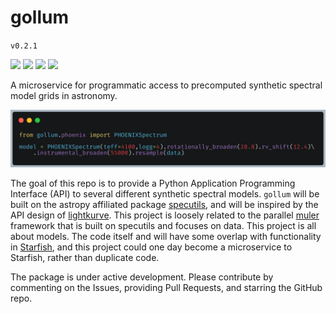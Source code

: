 # gollum

`v0.2.1`

<a href="https://gollum-astro.readthedocs.io/en/latest/"><img src="https://img.shields.io/badge/Read-the%20docs-blue"></a>
<a href="https://pypi.org/project/gollum/"><img src="https://img.shields.io/badge/pip_install-gollum-yellow"></a>
<a href="https://ui.adsabs.harvard.edu/abs/2013A%26A...553A...6H/abstract"><img src="https://img.shields.io/badge/Works_with-PHOENIX-brightgreen"></a>
<a href="https://zenodo.org/record/1309035#.YL_SQoRKiV4"><img src="https://img.shields.io/badge/Works_with-Sonora_Bobcat-brightgreen"></a>

A microservice for programmatic access to precomputed synthetic spectral model grids in astronomy.

![gollum demo](docs/_static/gollum_resample.png?raw=true "Code Snippet of PHOENIX Synthetic Model Demonstration")

The goal of this repo is to provide a Python Application Programming Interface (API) to several different synthetic spectral models. `gollum` will be built on the astropy affiliated package [specutils](https://specutils.readthedocs.io/en/stable/), and will be inspired by the API design of [lightkurve](http://docs.lightkurve.org/). This project is loosely related to the parallel [muler](http://muler.readthedocs.io/) framework that is built on specutils and focuses on data. This project is all about models. The code itself and will have some overlap with functionality in [Starfish](https://starfish.readthedocs.io/en/latest/), and this project could one day become a microservice to Starfish, rather than duplicate code.

The package is under active development. Please contribute by commenting on the Issues, providing Pull Requests, and starring the GitHub repo.
